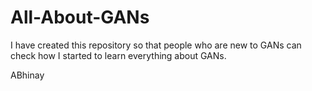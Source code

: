 # All-About-GANs
I have created this repository so that people who are new to GANs can check how I started to learn everything about GANs. 


ABhinay
